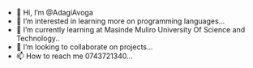 - 👋 Hi, I’m @AdagiAvoga
- 👀 I’m interested in learning more on programming languages...
- 🌱 I’m currently learning at Masinde Muliro University Of Science and Technology..
- 💞️ I’m looking to collaborate on projects...
- 📫 How to reach me 0743721340...

<!---
AdagiAvoga/AdagiAvoga is a ✨ special ✨ repository because its `README.md` (this file) appears on your GitHub profile.
You can click the Preview link to take a look at your changes.
--->
